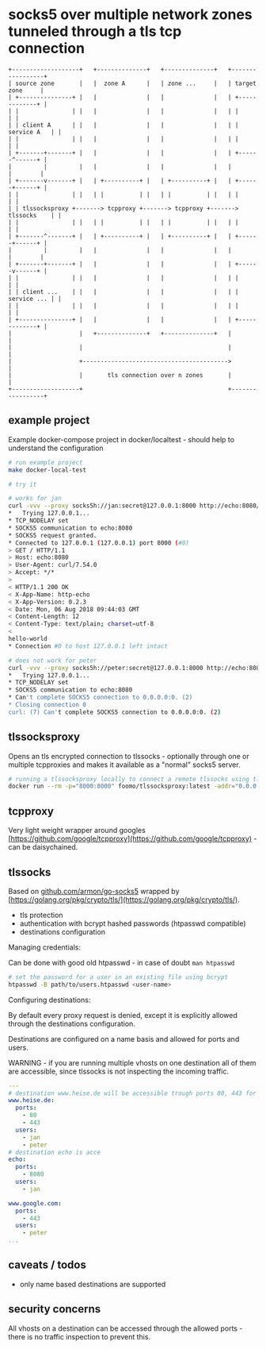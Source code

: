 # socks5 over multiple network zones tunneled through a tls tcp connection

```ascii
+-------------------+   +--------------+   +--------------+   +-----------------+
| source zone       |   |  zone A      |   | zone ...     |   | target zone     |
| +---------------+ |   |              |   |              |   | +-------------+ |
| |               | |   |              |   |              |   | |             | |
| | client A      | |   |              |   |              |   | | service A   | |
| |               | |   |              |   |              |   | |             | |
| +-------+-------+ |   |              |   |              |   | +------^------+ |
|         |         |   |              |   |              |   |        |        |
| +-------v-------+ |   | +----------+ |   | +----------+ |   | +------+------+ |
| |               | |   | |          | |   | |          | |   | |             | |
| | tlssocksproxy +-------> tcpproxy +-------> tcpproxy +-------> tlssocks    | |
| |               | |   | |          | |   | |          | |   | |             | |
| +-------^-------+ |   | +----------+ |   | +----------+ |   | +------+------+ |
|         |         |   |              |   |              |   |        |        |
| +-------+-------+ |   |              |   |              |   | +------v------+ |
| |               | |   |              |   |              |   | |             | |
| | client ...    | |   |              |   |              |   | | service ... | |
| |               | |   |              |   |              |   | |             | |
| +---------------+ |   |              |   |              |   | +-------------+ |
|                   |   +--------------+   +--------------+   |                 |
|                   |                                         |                 |
|                   +----------------------------------------->                 |
|                   |       tls connection over n zones       |                 |
+-------------------+                                         +-----------------+
```
## example project

Example docker-compose project in docker/localtest - should help to understand the configuration

```bash
# run example project
make docker-local-test
```

```bash
# try it

# works for jan
curl -vvv --proxy socks5h://jan:secret@127.0.0.1:8000 http://echo:8080/
*   Trying 127.0.0.1...
* TCP_NODELAY set
* SOCKS5 communication to echo:8080
* SOCKS5 request granted.
* Connected to 127.0.0.1 (127.0.0.1) port 8000 (#0)
> GET / HTTP/1.1
> Host: echo:8080
> User-Agent: curl/7.54.0
> Accept: */*
>
< HTTP/1.1 200 OK
< X-App-Name: http-echo
< X-App-Version: 0.2.3
< Date: Mon, 06 Aug 2018 09:44:03 GMT
< Content-Length: 12
< Content-Type: text/plain; charset=utf-8
<
hello-world
* Connection #0 to host 127.0.0.1 left intact

# does not work for peter
curl -vvv --proxy socks5h://peter:secret@127.0.0.1:8000 http://echo:8080/
*   Trying 127.0.0.1...
* TCP_NODELAY set
* SOCKS5 communication to echo:8080
* Can't complete SOCKS5 connection to 0.0.0.0:0. (2)
* Closing connection 0
curl: (7) Can't complete SOCKS5 connection to 0.0.0.0:0. (2)

```

## tlssocksproxy

Opens an tls encrypted connection to tlssocks - optionally through one or multiple tcpproxies and makes it available as a "normal" socks5 server.

```bash
# running a tlssocksproxy locally to connect a remote tlssocks using tls encryption
docker run --rm -p="8000:8000" foomo/tlssocksproxy:latest -addr="0.0.0.0:8000" -server="tlssocks.example.com:8765"
```

## tcpproxy

Very light weight wrapper around googles [https://github.com/google/tcpproxy](https://github.com/google/tcpproxy) - can be daisychained.

## tlssocks

Based on [github.com/armon/go-socks5](github.com/armon/go-socks5) wrapped by [https://golang.org/pkg/crypto/tls/](https://golang.org/pkg/crypto/tls/).

- tls protection
- authentication with bcrypt hashed passwords (htpasswd compatible)
- destinations configuration

Managing credentials:

Can be done with good old htpasswd - in case of doubt `man htpasswd`

```bash
# set the password for a user in an existing file using bcrypt
htpasswd -B path/to/users.htpasswd <user-name>
```

Configuring destinations:

By default every proxy request is denied, except it is explicitly allowed through the destinations configuration. 

Destinations are configured on a name basis and allowed for ports and users.

WARNING - if you are running multiple vhosts on one destination all of them are accessible, since tlssocks is not inspecting the incoming traffic.

```yaml
---
# destination www.heise.de will be accessible trough ports 80, 443 for users jan and peter
www.heise.de:
  ports: 
    - 80
    - 443
  users:
    - jan
    - peter
# destination echo is acce
echo:
  ports: 
    - 8080
  users:
    - jan

www.google.com:
  ports: 
    - 443
  users:
    - peter
...
```

## caveats / todos

- only name based destinations are supported

## security concerns

All vhosts on a destination can be accessed through the allowed ports - there is no traffic inspection to prevent this.

